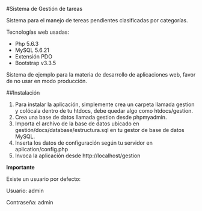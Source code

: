 #Sistema de Gestión de tareas

Sistema para el manejo de tereas pendientes clasificadas por categorías.

Tecnologías web usadas:
- Php 5.6.3
- MySQL 5.6.21
- Extensión PDO
- Bootstrap v3.3.5

Sistema de ejemplo para la materia de desarrollo de aplicaciones web, favor de no usar en modo producción.

##Instalación

1. Para instalar la aplicación, simplemente crea un carpeta llamada gestion y colócala dentro de tu htdocs, debe quedar algo como htdocs/gestion.
2. Crea una base de datos llamada gestion desde phpmyadmin.
3. Importa el archivo de la base de datos ubicado en gestión/docs/database/estructura.sql en tu gestor de base de datos MySQL.
4. Inserta los datos de configuración según tu servidor en aplication/config.php
5. Invoca la aplicación desde http://localhost/gestion

**Importante**

Existe un usuario por defecto:

Usuario: admin

Contraseña: admin